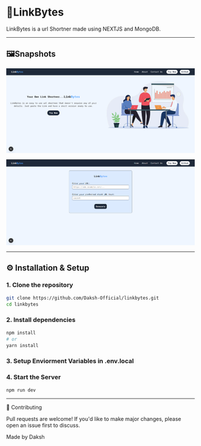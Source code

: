 # 🔗LinkBytes
LinkBytes is a url Shortner made using NEXTJS and MongoDB.

---

## 🖼️Snapshots

![Home Page](public/ss1.png)

![Login Page](public/ss2.png)

---

## ⚙️ Installation & Setup

### 1. Clone the repository
```bash
git clone https://github.com/Daksh-Official/linkbytes.git
cd linkbytes
```
### 2. Install dependencies
```bash
npm install
# or
yarn install
```
### 3. Setup Enviorment Variables in .env.local
### 4. Start the Server
```bash
npm run dev
```

---

🤝 Contributing

Pull requests are welcome! If you'd like to make major changes, please open an issue first to discuss.

Made by Daksh
